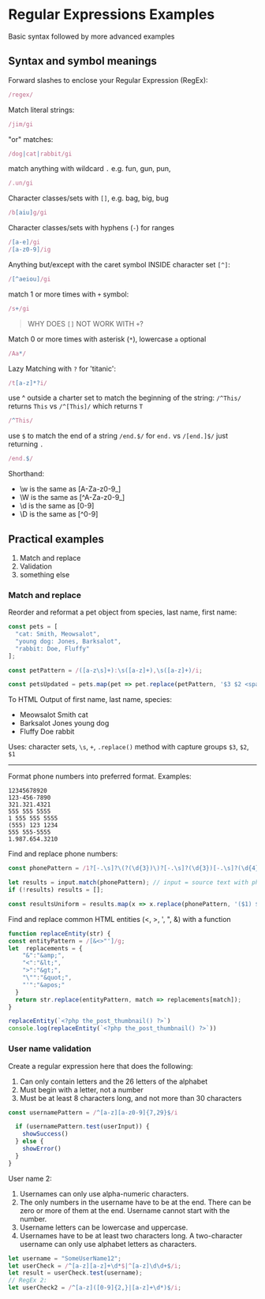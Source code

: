 # Regular Expressions Examples

Basic syntax followed by more advanced examples

## Syntax and symbol meanings

Forward slashes to enclose your Regular Expression (RegEx):

```js
/regex/
```

Match literal strings:
```js
/jim/gi
```

"or" matches:
```js
/dog|cat|rabbit/gi
```

match anything with wildcard `.` e.g. fun, gun, pun, 

```js
/.un/gi
```

Character classes/sets with `[]`, e.g. bag, big, bug

```js
/b[aiu]g/gi
```

Character classes/sets with hyphens (`-`) for ranges

```js
/[a-e]/gi
/[a-z0-9]/ig
```

Anything but/except with the caret symbol INSIDE character set `[^]`:

```js
/[^aeiou]/gi
```

match 1 or more times with `+` symbol:
```js
/s+/gi 
```
> WHY DOES `[]` NOT WORK WITH `+`?

Match 0 or more times with asterisk (`*`), lowercase `a` optional

```js
/Aa*/
```

Lazy Matching with `?` for 'titanic':  
```js
/t[a-z]*?i/
```

use ^ outside a charter set to match the beginning of the string:
 `/^This/` returns `This` vs `/^[This]/` which returns `T`
```js
/^This/ 
```

use `$` to match the end of a string
`/end.$/` for `end.` vs `/[end.]$/` just returning `.`
```js
/end.$/
```

Shorthand:
- \w is the same as [A-Za-z0-9_]
- \W is the same as [^A-Za-z0-9_]
- \d is the same as [0-9]
- \D is the same as [^0-9]

## Practical examples

1. Match and replace
1. Validation
1. something else 

### Match and replace

Reorder and reformat a pet object from species, last name, first name:
```js
const pets = [
  "cat: Smith, Meowsalot",
  "young dog: Jones, Barksalot",
  "rabbit: Doe, Fluffy"
];

const petPattern = /([a-z\s]+):\s([a-z]+),\s([a-z]+)/i;

const petsUpdated = pets.map(pet => pet.replace(petPattern, '$3 $2 <span class="description">$1</span>'));
```
To HTML Output of first name, last name, species:

- Meowsalot Smith cat
- Barksalot Jones young dog
- Fluffy Doe rabbit

Uses: character sets, `\s`, `+`, `.replace()` method with capture groups `$3`, `$2`, `$1`

- - - 

Format phone numbers into preferred format. Examples:

```
12345678920
123-456-7890
321.321.4321
555 555 5555
1 555 555 5555
(555) 123 1234
555 555-5555
1.987.654.3210
```

Find and replace phone numbers:

```js
const phonePattern = /1?[-.\s]?\(?(\d{3})\)?[-.\s]?(\d{3})[-.\s]?(\d{4})/g;

let results = input.match(phonePattern); // input = source text with phone #'s
if (!results) results = [];

const resultsUniform = results.map(x => x.replace(phonePattern, '($1) $2-$3'));
```

Find and replace common HTML entities (<, >, ', ", &) with a function

```js
function replaceEntity(str) {
const entityPattern = /[&<>"']/g;
let  replacements = {
    "&":"&amp;",
    "<":"&lt;",
    ">":"&gt;",
    "\"":"&quot;",
    "'":"&apos;"
  }
  return str.replace(entityPattern, match => replacements[match]);
}

replaceEntity(`<?php the_post_thumbnail() ?>`)
console.log(replaceEntity(`<?php the_post_thumbnail() ?>`))
```

### User name validation

Create a regular expression here that does the following:

1. Can only contain letters and the 26 letters of the alphabet
2. Must begin with a letter, not a number
3. Must be at least 8 characters long, and not more than 30 characters

```js
const usernamePattern = /^[a-z][a-z0-9]{7,29}$/i

  if (usernamePattern.test(userInput)) {
    showSuccess()
  } else {
    showError()
  }
}
```

User name 2:

1. Usernames can only use alpha-numeric characters.
1. The only numbers in the username have to be at the end. There can be zero or more of them at the end. Username cannot start with the number.
1. Username letters can be lowercase and uppercase.
1. Usernames have to be at least two characters long. A two-character username can only use alphabet letters as characters.

```js
let username = "SomeUserName12";
let userCheck = /^[a-z][a-z]+\d*$|^[a-z]\d\d+$/i;
let result = userCheck.test(username);
// RegEx 2:
let userCheck2 = /^[a-z]([0-9]{2,}|[a-z]+\d*)$/i;
```